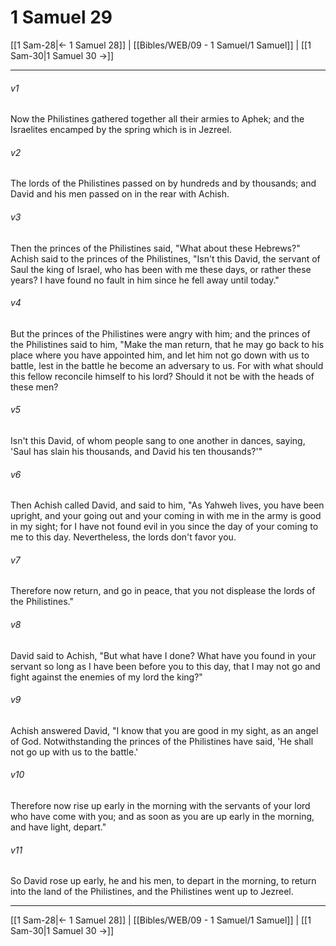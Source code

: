 # 1 Samuel 29

[[1 Sam-28|← 1 Samuel 28]] | [[Bibles/WEB/09 - 1 Samuel/1 Samuel]] | [[1 Sam-30|1 Samuel 30 →]]
***



###### v1 
Now the Philistines gathered together all their armies to Aphek; and the Israelites encamped by the spring which is in Jezreel. 

###### v2 
The lords of the Philistines passed on by hundreds and by thousands; and David and his men passed on in the rear with Achish. 

###### v3 
Then the princes of the Philistines said, "What about these Hebrews?" Achish said to the princes of the Philistines, "Isn't this David, the servant of Saul the king of Israel, who has been with me these days, or rather these years? I have found no fault in him since he fell away until today." 

###### v4 
But the princes of the Philistines were angry with him; and the princes of the Philistines said to him, "Make the man return, that he may go back to his place where you have appointed him, and let him not go down with us to battle, lest in the battle he become an adversary to us. For with what should this fellow reconcile himself to his lord? Should it not be with the heads of these men? 

###### v5 
Isn't this David, of whom people sang to one another in dances, saying, 'Saul has slain his thousands, and David his ten thousands?'" 

###### v6 
Then Achish called David, and said to him, "As Yahweh lives, you have been upright, and your going out and your coming in with me in the army is good in my sight; for I have not found evil in you since the day of your coming to me to this day. Nevertheless, the lords don't favor you. 

###### v7 
Therefore now return, and go in peace, that you not displease the lords of the Philistines." 

###### v8 
David said to Achish, "But what have I done? What have you found in your servant so long as I have been before you to this day, that I may not go and fight against the enemies of my lord the king?" 

###### v9 
Achish answered David, "I know that you are good in my sight, as an angel of God. Notwithstanding the princes of the Philistines have said, 'He shall not go up with us to the battle.' 

###### v10 
Therefore now rise up early in the morning with the servants of your lord who have come with you; and as soon as you are up early in the morning, and have light, depart." 

###### v11 
So David rose up early, he and his men, to depart in the morning, to return into the land of the Philistines, and the Philistines went up to Jezreel.

***
[[1 Sam-28|← 1 Samuel 28]] | [[Bibles/WEB/09 - 1 Samuel/1 Samuel]] | [[1 Sam-30|1 Samuel 30 →]]
